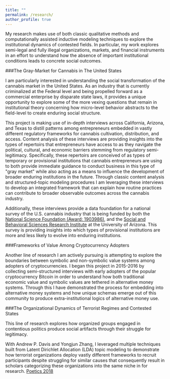 ```yaml
---
title: ""
permalink: /research/
author_profile: true
---
```


My research makes use of both classic qualitative methods and computationally assisted inductive modeling techniques to explore the institutional dynamics of contested fields. In particular, my work explores semi-legal and fully illegal organizations, markets, and financial instruments in an effort to understand how the absence of important institutional conditions leads to concrete social outcomes.

###The Gray-Market for Cannabis in The United States

I am particularly interested in understanding the social transformation of the cannabis market in the United States. As an industry that is currently criminalized at the Federal level and being propelled forward as a commercial enterprise by disparate state laws, it provides a unique opportunity to explore some of the more vexing questions that remain in institutional theory concerning how micro-level behavior abstracts to the field-level to create enduring social structure.

This project is making use of in-depth interviews across California, Arizona, and Texas to distill patterns among entrepreneurs embedded in vastly different regulatory frameworks for cannabis cultivation, distribution, and access. Content analysis of these interviews are providing insights into the types of repertoirs that entrepreneurs have access to as they navigate the political, cultural, and economic barriers stemming from regulatory semi-legitimacy. Specifically, these repertoirs are conceived of as types of temporary or provisional institutions that cannabis entrepreneurs are using to both provide immediate guidance to conduct business in this type of "gray market" while also acting as a means to influence the development of broader enduring institutions in the future. Through classic content analysis and structured-topic modeling procedures I am leveraging these interviews to develop an integrated framework that can explain how routine practices can contribute to broader observable outcomes across the cannabis industry.

Additionally, these interviews provide a data foundation for a national survey of the U.S. cannabis industry that is being funded by both the [National Science Foundation (Award: 1903986)](https://www.nsf.gov/awardsearch/showAward?AWD_ID=1903986&HistoricalAwards=false), and the [Social and Behavioral Sciences Research Institute](https://sbsri.sbs.arizona.edu/) at the University of Arizona. This survey is providing insights into which types of provisional institutions are more and less likely to evolve into enduring institutions.


###Frameworks of Value Among Cryptocurrency Adopters

Another line of research I am actively pursuing is attempting to explore the boundaries between symbolic and non-symbolic value systems among adopters of cryptocurrencies. I began this project in 2015-2016 by collecting semi-structured interviews with early adopters of the popular cryptocurrency Bitcoin in order to understand how both traditional economic value and symbolic values are tethered in alternative money systems. Through this I have demonstrated the process for embedding into alternative money systems and how unique schemas emerge out of this community to produce extra-institutional logics of alternative money use.

###The Organizational Dynamics of Terrorist Regimes and Contested States

This line of research explores how organized groups engaged in contentious politics produce social artifacts through their struggle for legitimacy. 

With Andrew P. Davis and Yongjun Zhang, I leveraged multiple techniques built from Latent Dirichlet Allocation (LDA) topic modeling to demonstrate how terrorist organizations deploy vastly different frameworks to recruit participants despite struggling for similar causes that consequently result in scholars categorizing these organizations into the same niche in for research. [Poetics 2018](https://www-sciencedirect-com.ezproxy4.library.arizona.edu/science/article/pii/S0304422X17301456) 
